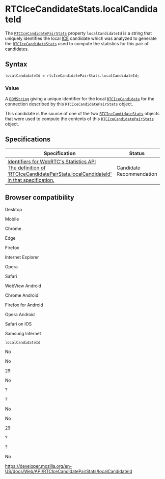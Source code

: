 RTCIceCandidateStats.localCandidateId
=====================================

The [`RTCIceCandidatePairStats`](../rtcicecandidatepairstats) property `localCandidateId` is a string that uniquely identifies the local [ICE](https://developer.mozilla.org/en-US/docs/Glossary/ICE) candidate which was analyzed to generate the [`RTCIceCandidateStats`](../rtcicecandidatestats) used to compute the statistics for this pair of candidates.

Syntax
------

    localCandidateId = rtcIceCandidatePairStats.localCandidateId;

### Value

A [`DOMString`](../domstring) giving a unique identifier for the local [`RTCIceCandidate`](../rtcicecandidate) for the connection described by this `RTCIceCandidatePairStats` object.

This candidate is the source of one of the two [`RTCIceCandidateStats`](../rtcicecandidatestats) objects that were used to compute the contents of this [`RTCIceCandidatePairStats`](../rtcicecandidatepairstats) object.

Specifications
--------------

<table><thead><tr class="header"><th>Specification</th><th>Status</th><th>Comment</th></tr></thead><tbody><tr class="odd"><td><a href="https://w3c.github.io/webrtc-stats/#dom-rtcicecandidatepairstats-localcandidateid">Identifiers for WebRTC's Statistics API<br />
<span class="small">The definition of 'RTCIceCandidatePairStats.localCandidateId' in that specification.</span></a></td><td><span class="spec-cr">Candidate Recommendation</span></td><td>Initial specification.</td></tr></tbody></table>

Browser compatibility
---------------------

Desktop

Mobile

Chrome

Edge

Firefox

Internet Explorer

Opera

Safari

WebView Android

Chrome Android

Firefox for Android

Opera Android

Safari on IOS

Samsung Internet

`localCandidateId`

No

No

29

No

?

?

No

No

29

?

?

No

<a href="https://developer.mozilla.org/en-US/docs/Web/API/RTCIceCandidatePairStats/localCandidateId" class="_attribution-link">https://developer.mozilla.org/en-US/docs/Web/API/RTCIceCandidatePairStats/localCandidateId</a>
